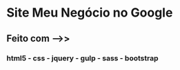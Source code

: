 # Site Meu Negócio no Google

## Feito com -->> 
### html5 - css - jquery - gulp - sass - bootstrap 
